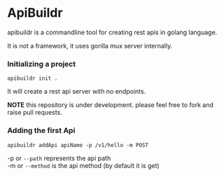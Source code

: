 # ApiBuildr

apibuildr is a commandline tool for creating rest apis in golang language. 

It is not a framework, it uses gorilla mux server internally. 

### Initializing a project

```
apibuildr init .
```
It will create a rest api server with no endpoints. 

**NOTE** this repository is under development. please feel free to fork and raise pull requests.


### Adding the first Api

```shell
apibuildr addApi apiName -p /v1/hello -m POST 
```

-p or `--path` represents the api path  <br/>
-m or `--method` is the api method (by default it is get)